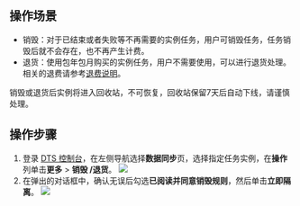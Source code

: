 ## 操作场景

- 销毁：对于已结束或者失败等不再需要的实例任务，用户可销毁任务，任务销毁后就不会存在，也不再产生计费。
- 退货：使用包年包月购买的实例任务，用户不需要使用，可以进行退货处理。相关的退费请参考[退费说明]()。

销毁或退货后实例将进入回收站，不可恢复，回收站保留7天后自动下线，请谨慎处理。

## 操作步骤

1. 登录 [DTS 控制台](https://console.cloud.tencent.com/dts/migration)，在左侧导航选择**数据同步**页，选择指定任务实例，在**操作**列单击**更多** > **销毁 /退货**。
![](https://qcloudimg.tencent-cloud.cn/raw/0764cecde3d20f9c49d198bf87fcd97f.png)
2. 在弹出的对话框中，确认无误后勾选**已阅读并同意销毁规则**，然后单击**立即隔离**。
![](https://qcloudimg.tencent-cloud.cn/raw/ca70be2ee5bb6655094ece3d96080604.png)